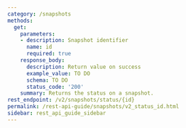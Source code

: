 ```yaml
---
category: /snapshots
methods:
  get:
    parameters:
    - description: Snapshot identifier
      name: id
      required: true
    response_body:
      description: Return value on success
      example_value: TO DO
      schema: TO DO
      status_code: '200'
    summary: Returns the status on a snapshot.
rest_endpoint: /v2/snapshots/status/{id}
permalink: /rest-api-guide/snapshots/v2_status_id.html
sidebar: rest_api_guide_sidebar
---
```

